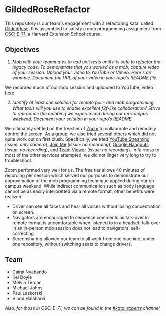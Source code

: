 # GildedRoseRefactor

This repository is our team's engagement with a refactoring kata, called [GildedRose](https://github.com/NotMyself/GildedRose#gilded-rose-refactoring-kata). It is assembled to satisfy a mob programming assignment from [CSCI E-71](http://agilesoftwareclass.org/), a Harvard Extension School course.

## Objectives
1. _Mob with your teammates to add unit tests until it is safe to refactor the legacy code. To demonstrate that you worked as a mob, capture video of your session. Upload your video to YouTube or Vimeo. Here's an example. Document the URL of your video in your repo's README file._

We recorded much of our mob session and uploaded to YouTube, video [here](https://www.youtube.com/watch?v=s1OMnyBpKmI).

2. _Identify at least one solution for remote pair- and mob programming. What tools will you use to enable excellent f2f-like collaboration? Strive to reproduce the mobbing we experienced during our on-campus weekend. Document your solution in your repo’s README._

We ultimately settled on the free tier of [Zoom](https://zoom.us/) to collaborate and remotely control the screen. As a group, we also tried several others which did not quite work out on first blush. Specifically, we tried [YouTube Streaming](https://support.google.com/youtube/answer/2474026?hl=en) (_issue: only camera_), [Join.Me](https://www.join.me/) (_issue: no recording_), [Google Hangouts](https://hangouts.google.com/) (_issue: no recording_), and [Team Viewer](https://www.teamviewer.com/en/) (_issue: no recording_). In fairness to most of the other services attempted, we did not linger very long to try to troubleshoot.

Zoom performed very well for us. The free tier allows 40 minutes of recording per session which served our purposes to demonstrate our approximation of the mob programming technique applied during our on-campus weekend. While indirect communication such as body language cannot be as easily interpretted via a remote format, other benefits were realized:

* Driver can see all faces and hear all voices without losing concentration on screen.
* Navigators are encouraged to sequence comments as talk-over in remote format is uncomfortable when listened to in a headset; talk-over in an in-person mob session does not lead to navigators' self-correcting.
* Screensharing allowed our team to all work from one machine, under one repository, without switching seats to change drivers.

## Team

* Dairai Nyabando
* Kel Doyle
* Melvin Tercan
* Michael Johns
* Paul Laskorski
* Vinod Halaharvi

_Also, for those in CSCI E-71, we can be found in the [#kata_experts](https://agilefall2016.slack.com/messages/kata_experts/) channel_
